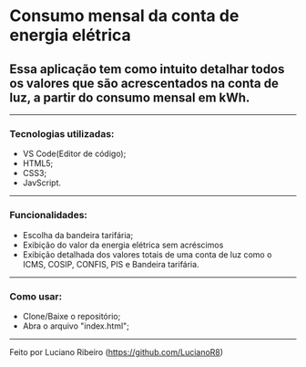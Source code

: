 # Consumo mensal da conta de energia elétrica

## Essa aplicação tem como intuito detalhar todos os valores que são acrescentados na conta de luz, a partir do consumo mensal em kWh.

---

### Tecnologias utilizadas:

 - VS Code(Editor de código);
 - HTML5;
 - CSS3;
 - JavScript.

---

### Funcionalidades:

 - Escolha da bandeira tarifária;
 - Exibição do valor da energia elétrica sem acréscimos
 - Exibição detalhada dos valores totais de uma conta de luz como o ICMS, COSIP, CONFIS, PIS e Bandeira tarifária.

---

### Como usar: 

 - Clone/Baixe o repositório;
 - Abra o arquivo "index.html";

---

Feito por Luciano Ribeiro (https://github.com/LucianoR8)

